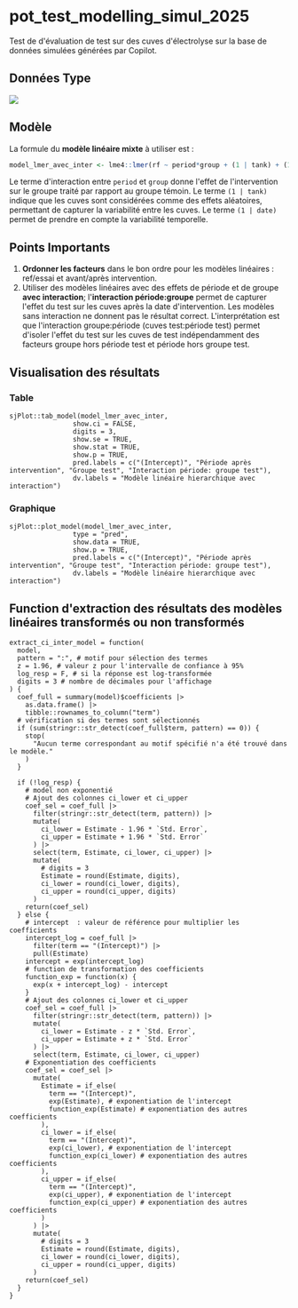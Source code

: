 # pot_test_modelling_simul_2025

Test de d'évaluation de test sur des cuves d'électrolyse sur la base de données simulées
générées par Copilot.

## Données Type

![](simulation_modèles_eval_effets_files/figure-html/visualisation_data_with_variability-1.png)

## Modèle

La formule du **modèle linéaire mixte** à utiliser est :

``` r
model_lmer_avec_inter <- lme4::lmer(rf ~ period*group + (1 | tank) + (1| date), data = data_model)
```

Le terme d'interaction entre `period` et `group` donne l'effet de l'intervention sur le
groupe traité par rapport au groupe témoin. Le terme `(1 | tank)` indique que les cuves
sont considérées comme des effets aléatoires, permettant de capturer la variabilité entre
les cuves. Le terme `(1 | date)` permet de prendre en compte la variabilité temporelle.

## Points Importants

1.  **Ordonner les facteurs** dans le bon ordre pour les modèles linéaires : ref/essai et
    avant/après intervention.
2.  Utiliser des modèles linéaires avec des effets de période et de groupe **avec
    interaction**; l'**interaction période:groupe** permet de capturer l'effet du test sur
    les cuves après la date d'intervention. Les modèles sans interaction ne donnent pas le
    résultat correct. L'interprétation est que l'interaction groupe:période (cuves
    test:période test) permet d'isoler l'effet du test sur les cuves de test
    indépendamment des facteurs groupe hors période test et période hors groupe test.

## Visualisation des résultats

### Table

```{R}
sjPlot::tab_model(model_lmer_avec_inter, 
                show.ci = FALSE, 
                digits = 3,
                show.se = TRUE, 
                show.stat = TRUE, 
                show.p = TRUE,
                pred.labels = c("(Intercept)", "Période après intervention", "Groupe test", "Interaction période: groupe test"),
                dv.labels = "Modèle linéaire hierarchique avec interaction")
```

### Graphique

```{r}
sjPlot::plot_model(model_lmer_avec_inter, 
                type = "pred", 
                show.data = TRUE, 
                show.p = TRUE, 
                pred.labels = c("(Intercept)", "Période après intervention", "Groupe test", "Interaction période: groupe test"),
                dv.labels = "Modèle linéaire hierarchique avec interaction")

```

## Function d'extraction des résultats des modèles linéaires transformés ou non transformés

```{r, echo = true, eval = FALSE}
extract_ci_inter_model = function(
  model,
  pattern = ":", # motif pour sélection des termes
  z = 1.96, # valeur z pour l'intervalle de confiance à 95%
  log_resp = F, # si la réponse est log-transformée
  digits = 3 # nombre de décimales pour l'affichage
) {
  coef_full = summary(model)$coefficients |>
    as.data.frame() |>
    tibble::rownames_to_column("term")
  # vérification si des termes sont sélectionnés
  if (sum(stringr::str_detect(coef_full$term, pattern) == 0)) {
    stop(
      "Aucun terme correspondant au motif spécifié n'a été trouvé dans le modèle."
    )
  }

  if (!log_resp) {
    # model non exponentié
    # Ajout des colonnes ci_lower et ci_upper
    coef_sel = coef_full |>
      filter(stringr::str_detect(term, pattern)) |>
      mutate(
        ci_lower = Estimate - 1.96 * `Std. Error`,
        ci_upper = Estimate + 1.96 * `Std. Error`
      ) |>
      select(term, Estimate, ci_lower, ci_upper) |>
      mutate(
        # digits = 3
        Estimate = round(Estimate, digits),
        ci_lower = round(ci_lower, digits),
        ci_upper = round(ci_upper, digits)
      )
    return(coef_sel)
  } else {
    # intercept  : valeur de référence pour multiplier les coefficients
    intercept_log = coef_full |>
      filter(term == "(Intercept)") |>
      pull(Estimate)
    intercept = exp(intercept_log)
    # function de transformation des coefficients
    function_exp = function(x) {
      exp(x + intercept_log) - intercept
    }
    # Ajout des colonnes ci_lower et ci_upper
    coef_sel = coef_full |>
      filter(stringr::str_detect(term, pattern)) |>
      mutate(
        ci_lower = Estimate - z * `Std. Error`,
        ci_upper = Estimate + z * `Std. Error`
      ) |>
      select(term, Estimate, ci_lower, ci_upper)
    # Exponentiation des coefficients
    coef_sel = coef_sel |>
      mutate(
        Estimate = if_else(
          term == "(Intercept)",
          exp(Estimate), # exponentiation de l'intercept
          function_exp(Estimate) # exponentiation des autres coefficients
        ),
        ci_lower = if_else(
          term == "(Intercept)",
          exp(ci_lower), # exponentiation de l'intercept
          function_exp(ci_lower) # exponentiation des autres coefficients
        ),
        ci_upper = if_else(
          term == "(Intercept)",
          exp(ci_upper), # exponentiation de l'intercept
          function_exp(ci_upper) # exponentiation des autres coefficients
        )
      ) |>
      mutate(
        # digits = 3
        Estimate = round(Estimate, digits),
        ci_lower = round(ci_lower, digits),
        ci_upper = round(ci_upper, digits)
      )
    return(coef_sel)
  }
}
```
